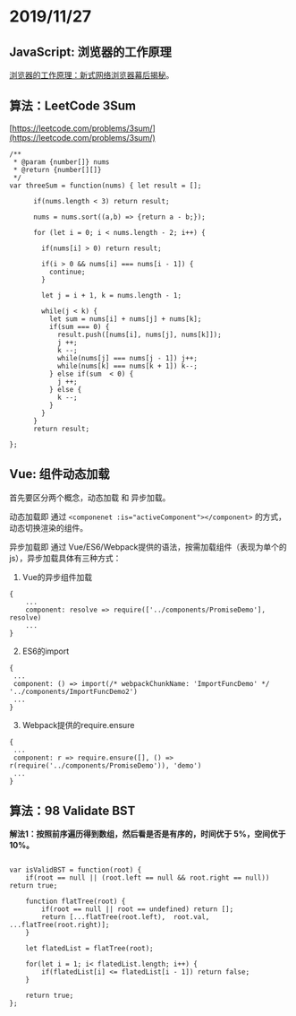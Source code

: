 # 2019/11/27


## JavaScript: 浏览器的工作原理


[浏览器的工作原理：新式网络浏览器幕后揭秘](https://www.html5rocks.com/zh/tutorials/internals/howbrowserswork/#Style_sheets)。

## 算法：LeetCode 3Sum

[https://leetcode.com/problems/3sum/](https://leetcode.com/problems/3sum/)

```
/**
 * @param {number[]} nums
 * @return {number[][]}
 */
var threeSum = function(nums) { let result = [];
          
      if(nums.length < 3) return result;

      nums = nums.sort((a,b) => {return a - b;});

      for (let i = 0; i < nums.length - 2; i++) {

        if(nums[i] > 0) return result;

        if(i > 0 && nums[i] === nums[i - 1]) {
          continue;
        }

        let j = i + 1, k = nums.length - 1;

        while(j < k) {
          let sum = nums[i] + nums[j] + nums[k];
          if(sum === 0) {
            result.push([nums[i], nums[j], nums[k]]);
            j ++;
            k --;
            while(nums[j] === nums[j - 1]) j++;
            while(nums[k] === nums[k + 1]) k--;
          } else if(sum  < 0) {
            j ++;
          } else {
            k --;
          }
        }
      }
      return result;
    
};
```
## Vue: 组件动态加载

首先要区分两个概念，动态加载 和 异步加载。

动态加载即 通过 `<componenet :is="activeComponent"></component>` 的方式，动态切换渲染的组件。

异步加载即 通过 Vue/ES6/Webpack提供的语法，按需加载组件（表现为单个的js），异步加载具体有三种方式：

1. Vue的异步组件加载

```
{
	...
    component: resolve => require(['../components/PromiseDemo'], resolve)
	...
}
```

2. ES6的import

```
{
 ...
 component: () => import(/* webpackChunkName: 'ImportFuncDemo' */ '../components/ImportFuncDemo2')
 ...
}
```

3. Webpack提供的require.ensure

```
{
 ...
 component: r => require.ensure([], () => r(require('../components/PromiseDemo')), 'demo')
 ...
}
```


## 算法：98 Validate BST

**解法1：按照前序遍历得到数组，然后看是否是有序的，时间优于 5%，空间优于 10%。**

```

var isValidBST = function(root) {
    if(root == null || (root.left == null && root.right == null)) return true;
    
    function flatTree(root) {
        if(root == null || root == undefined) return [];
        return [...flatTree(root.left),  root.val, ...flatTree(root.right)];
    }
    
    let flatedList = flatTree(root);
    
    for(let i = 1; i< flatedList.length; i++) {
        if(flatedList[i] <= flatedList[i - 1]) return false;
    }
    
    return true;
};
```


